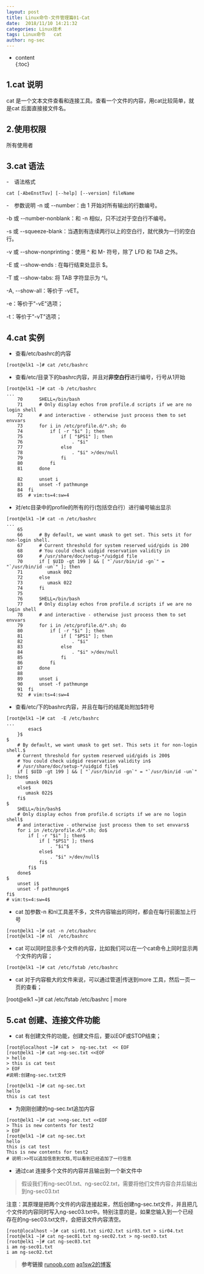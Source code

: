 ```yaml
---
layout: post  
title: Linux命令-文件管理篇01-Cat
date:  2018/11/10 14:21:32  
categories: Linux技术 
tags: Linux命令   cat
author: ng-sec  
---
```


* content  
{:toc}

## 1.cat 说明
cat 是一个文本文件查看和连接工具。查看一个文件的内容，用cat比较简单，就是cat 后面直接接文件名。
## 2.使用权限
所有使用者
 <!-- more -->
## 3.cat 语法

-　语法格式

``` shell?linenums
cat [-AbeEnstTuv] [--help] [--version] fileName
```
-　参数说明
-n 或 --number：由 1 开始对所有输出的行数编号。

-b 或 --number-nonblank：和 -n 相似，只不过对于空白行不编号。

-s 或 --squeeze-blank：当遇到有连续两行以上的空白行，就代换为一行的空白行。

-v 或 --show-nonprinting：使用 ^ 和 M- 符号，除了 LFD 和 TAB 之外。

-E 或 --show-ends : 在每行结束处显示 $。

-T 或 --show-tabs: 将 TAB 字符显示为 ^I。

-A, --show-all：等价于 -vET。

-e：等价于"-vE"选项；

-t：等价于"-vT"选项；

## 4.cat 实例
- 查看/etc/bashrc的内容
``` shell?linenums
[root@elk1 ~]# cat /etc/bashrc    
```
- 查看/etc/目录下的bashrc内容，并且对**非空白行**进行编号，行号从1开始
``` shell?linenums
[root@elk1 ~]# cat -b /etc/bashrc  
...
    70	    SHELL=/bin/bash
    71	    # Only display echos from profile.d scripts if we are no login shell
    72	    # and interactive - otherwise just process them to set envvars
    73	    for i in /etc/profile.d/*.sh; do
    74	        if [ -r "$i" ]; then
    75	            if [ "$PS1" ]; then
    76	                . "$i"
    77	            else
    78	                . "$i" >/dev/null
    79	            fi
    80	        fi
    81	    done

    82	    unset i
    83	    unset -f pathmunge
    84	fi
    85	# vim:ts=4:sw=4
```
- 对/etc目录中的profile的所有的行(包括空白行）进行编号输出显示
``` shell?linenums
[root@elk1 ~]# cat -n /etc/bashrc
...
    65	
    66	    # By default, we want umask to get set. This sets it for non-login shell.
    67	    # Current threshold for system reserved uid/gids is 200
    68	    # You could check uidgid reservation validity in
    69	    # /usr/share/doc/setup-*/uidgid file
    70	    if [ $UID -gt 199 ] && [ "`/usr/bin/id -gn`" = "`/usr/bin/id -un`" ]; then
    71	       umask 002
    72	    else
    73	       umask 022
    74	    fi
    75	
    76	    SHELL=/bin/bash
    77	    # Only display echos from profile.d scripts if we are no login shell
    78	    # and interactive - otherwise just process them to set envvars
    79	    for i in /etc/profile.d/*.sh; do
    80	        if [ -r "$i" ]; then
    81	            if [ "$PS1" ]; then
    82	                . "$i"
    83	            else
    84	                . "$i" >/dev/null
    85	            fi
    86	        fi
    87	    done
    88	
    89	    unset i
    90	    unset -f pathmunge
    91	fi
    92	# vim:ts=4:sw=4
```
- 查看/etc/下的bashrc内容，并且在每行的结尾处附加$符号
``` shell?linenums
[root@elk1 ~]# cat  -E /etc/bashrc
...
        esac$
    }$
$
    # By default, we want umask to get set. This sets it for non-login shell.$
    # Current threshold for system reserved uid/gids is 200$
    # You could check uidgid reservation validity in$
    # /usr/share/doc/setup-*/uidgid file$
    if [ $UID -gt 199 ] && [ "`/usr/bin/id -gn`" = "`/usr/bin/id -un`" ]; then$
       umask 002$
    else$
       umask 022$
    fi$
$
    SHELL=/bin/bash$
    # Only display echos from profile.d scripts if we are no login shell$
    # and interactive - otherwise just process them to set envvars$
    for i in /etc/profile.d/*.sh; do$
        if [ -r "$i" ]; then$
            if [ "$PS1" ]; then$
                . "$i"$
            else$
                . "$i" >/dev/null$
            fi$
        fi$
    done$
$
    unset i$
    unset -f pathmunge$
fi$
# vim:ts=4:sw=4$
```     
- cat 加参数-n 和nl工具差不多，文件内容输出的同时，都会在每行前面加上行号
``` shell?linenums
[root@elk1 ~]# cat -n /etc/bashrc
[root@elk1 ~]# nl  /etc/bashrc
```

- cat 可以同时显示多个文件的内容，比如我们可以在一个cat命令上同时显示两个文件的内容；
``` shell?linenums
[root@elk1 ~]# cat /etc/fstab /etc/bashrc
```
- cat 对于内容极大的文件来说，可以通过管道|传送到more 工具，然后一页一页的查看；

[root@elk1 ~]# cat /etc/fstab /etc/bashrc | more

## 5.cat 创建、连接文件功能

- cat 有创建文件的功能，创建文件后，要以EOF或STOP结束；
``` shell?linenums
[root@localhost ~]# cat >  ng-sec.txt  << EOF  
[root@elk1 ~]# cat >ng-sec.txt <<EOF
> hello
> this is cat test
> EOF
#说明:创建ng-sec.txt文件

[root@elk1 ~]# cat ng-sec.txt 
hello
this is cat test

```
- 为刚刚创建的ng-sec.txt追加内容
``` shell?linenums
[root@elk1 ~]# cat >>ng-sec.txt <<EOF
> This is new contents for test2
> EOF
[root@elk1 ~]# cat ng-sec.txt
hello
this is cat test
This is new contents for test2
# 说明:>>可以追加信息到文档,可以看到已经追加了一行信息
```
- 通过cat 连接多个文件的内容并且输出到一个新文件中
>假设我们有ng-sec01.txt、ng-sec02.txt，需要将他们文件内容合并后输出到ng-sec03.txt

注意：其原理是把两个文件的内容连接起来，然后创建ng-sec.txt文件，并且把几个文件的内容同时写入ng-sec03.txt中。特别注意的是，如果您输入到一个已经存在的ng-sec03.txt文件，会把该文件内容清空。
``` shell?linenums
[root@localhost ~]# cat sir01.txt sir02.txt sir03.txt > sir04.txt
[root@elk1 ~]# cat ng-sec01.txt ng-sec02.txt > ng-sec03.txt
[root@elk1 ~]# cat ng-sec03.txt 
i am ng-sec01.txt
i am ng-sec02.txt
```

>**参考链接**
[runoob.com](http://www.runoob.com/linux/linux-comm-cat.html)
[aq1sw2的博客](http://blog.sina.com.cn/s/blog_52f6ead0010127xm.html)
 